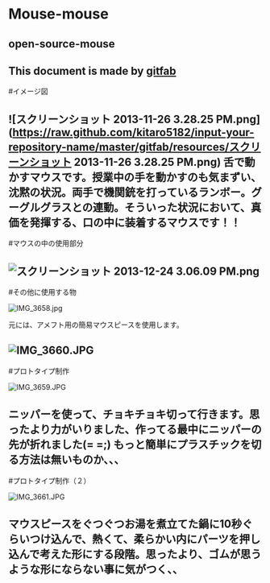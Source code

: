 # Mouse-mouse
## open-source-mouse
This document is made by [gitfab](http://gitfab.org)
---
#イメージ図

![スクリーンショット 2013-11-26 3.28.25 PM.png](https://raw.github.com/kitaro5182/input-your-repository-name/master/gitfab/resources/スクリーンショット 2013-11-26 3.28.25 PM.png)
舌で動かすマウスです。授業中の手を動かすのも気まずい、沈黙の状況。両手で機関銃を打っているランボー。グーグルグラスとの連動。そういった状況において、真価を発揮する、口の中に装着するマウスです！！
---
#マウスの中の使用部分

![スクリーンショット 2013-12-24 3.06.09 PM.png](https://raw.github.com/kitaro5182/Mouse-mouse/Mouse-in-the-mouth/gitfab/resources/スクリーンショット-2013-12-24-3.06.09-PM.png)
---
#その他に使用する物

![IMG_3658.jpg](https://raw.github.com/kitaro5182/Mouse-mouse/Mouse-in-the-mouth/gitfab/resources/IMG_3658.jpg)

元には、アメフト用の簡易マウスピースを使用します。

![IMG_3660.JPG](https://raw.github.com/kitaro5182/Mouse-mouse/Mouse-in-the-mouth/gitfab/resources/IMG_3660.JPG)
---
#プロトタイプ制作

![IMG_3659.JPG](https://raw.github.com/kitaro5182/Mouse-mouse/Mouse-in-the-mouth/gitfab/resources/IMG_3659.JPG)

ニッパーを使って、チョキチョキ切って行きます。思ったより力がいりました、作ってる最中にニッパーの先が折れました(= =;)
もっと簡単にプラスチックを切る方法は無いものか、、、
---
#プロトタイプ制作（２）


![IMG_3661.JPG](https://raw.github.com/kitaro5182/Mouse-mouse/Mouse-in-the-mouth/gitfab/resources/IMG_3661.JPG)

マウスピースをぐつぐつお湯を煮立てた鍋に10秒ぐらいつけ込んで、熱くて、柔らかい内にパーツを押し込んで考えた形にする段階。思ったより、ゴムが思うような形にならない事に気がつく、、
---
